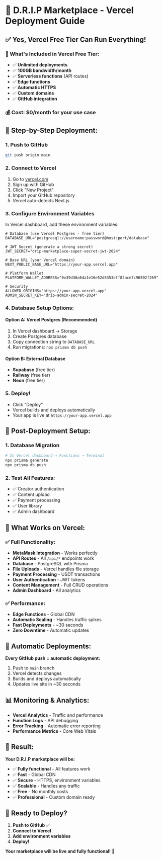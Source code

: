 # 🚀 D.R.I.P Marketplace - Vercel Deployment Guide

## ✅ **Yes, Vercel Free Tier Can Run Everything!**

### **🎯 What's Included in Vercel Free Tier:**
- ✅ **Unlimited deployments**
- ✅ **100GB bandwidth/month**
- ✅ **Serverless functions** (API routes)
- ✅ **Edge functions**
- ✅ **Automatic HTTPS**
- ✅ **Custom domains**
- ✅ **GitHub integration**

### **💰 Cost: $0/month for your use case**

## 🚀 **Step-by-Step Deployment:**

### **1. Push to GitHub**
```bash
git push origin main
```

### **2. Connect to Vercel**
1. Go to [vercel.com](https://vercel.com)
2. Sign up with GitHub
3. Click "New Project"
4. Import your GitHub repository
5. Vercel auto-detects Next.js

### **3. Configure Environment Variables**
In Vercel dashboard, add these environment variables:

```env
# Database (use Vercel Postgres - free tier)
DATABASE_URL="postgresql://username:password@host:port/database"

# JWT Secret (generate a strong secret)
JWT_SECRET="drip-marketplace-super-secret-jwt-2024"

# Base URL (your Vercel domain)
NEXT_PUBLIC_BASE_URL="https://your-app.vercel.app"

# Platform Wallet
PLATFORM_WALLET_ADDRESS="0x39d36a64a1e16e52d8353eff82ace7c96502f269"

# Security
ALLOWED_ORIGINS="https://your-app.vercel.app"
ADMIN_SECRET_KEY="drip-admin-secret-2024"
```

### **4. Database Setup Options:**

#### **Option A: Vercel Postgres (Recommended)**
1. In Vercel dashboard → Storage
2. Create Postgres database
3. Copy connection string to `DATABASE_URL`
4. Run migrations: `npx prisma db push`

#### **Option B: External Database**
- **Supabase** (free tier)
- **Railway** (free tier)
- **Neon** (free tier)

### **5. Deploy!**
- Click "Deploy"
- Vercel builds and deploys automatically
- Your app is live at `https://your-app.vercel.app`

## 🔧 **Post-Deployment Setup:**

### **1. Database Migration**
```bash
# In Vercel dashboard → Functions → Terminal
npx prisma generate
npx prisma db push
```

### **2. Test All Features:**
- ✅ Creator authentication
- ✅ Content upload
- ✅ Payment processing
- ✅ User library
- ✅ Admin dashboard

## 🎯 **What Works on Vercel:**

### **✅ Full Functionality:**
- **MetaMask Integration** - Works perfectly
- **API Routes** - All `/api/*` endpoints work
- **Database** - PostgreSQL with Prisma
- **File Uploads** - Vercel handles file storage
- **Payment Processing** - USDT transactions
- **User Authentication** - JWT tokens
- **Content Management** - Full CRUD operations
- **Admin Dashboard** - All analytics

### **✅ Performance:**
- **Edge Functions** - Global CDN
- **Automatic Scaling** - Handles traffic spikes
- **Fast Deployments** - ~30 seconds
- **Zero Downtime** - Automatic updates

## 🔄 **Automatic Deployments:**

**Every GitHub push = automatic deployment:**
1. Push to `main` branch
2. Vercel detects changes
3. Builds and deploys automatically
4. Updates live site in ~30 seconds

## 📊 **Monitoring & Analytics:**

- **Vercel Analytics** - Traffic and performance
- **Function Logs** - API debugging
- **Error Tracking** - Automatic error reporting
- **Performance Metrics** - Core Web Vitals

## 🎉 **Result:**

**Your D.R.I.P marketplace will be:**
- ✅ **Fully functional** - All features work
- ✅ **Fast** - Global CDN
- ✅ **Secure** - HTTPS, environment variables
- ✅ **Scalable** - Handles any traffic
- ✅ **Free** - No monthly costs
- ✅ **Professional** - Custom domain ready

## 🚀 **Ready to Deploy?**

1. **Push to GitHub** ✅
2. **Connect to Vercel** 
3. **Add environment variables**
4. **Deploy!**

**Your marketplace will be live and fully functional!** 🎯

